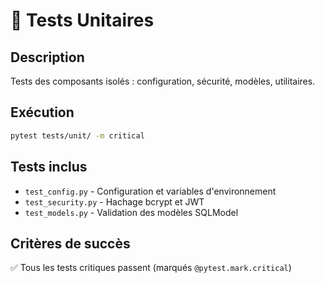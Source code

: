 # 🔬 Tests Unitaires

## Description

Tests des composants isolés : configuration, sécurité, modèles, utilitaires.

## Exécution

```bash
pytest tests/unit/ -m critical
```

## Tests inclus

- `test_config.py` - Configuration et variables d'environnement
- `test_security.py` - Hachage bcrypt et JWT
- `test_models.py` - Validation des modèles SQLModel

## Critères de succès

✅ Tous les tests critiques passent (marqués `@pytest.mark.critical`)
